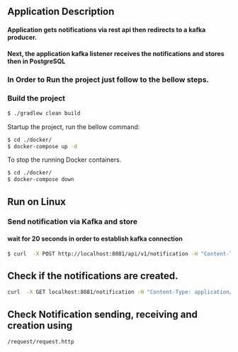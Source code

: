 ## Application Description
#### Application gets notifications via rest api then redirects to a kafka producer.
#### Next, the application kafka listener receives the notifications and stores then in PostgreSQL     

### In Order to Run the project just follow to the bellow steps.
### Build the project

```bash
$ ./gradlew clean build
```

Startup the project, run the bellow command:
```bash
$ cd ./docker/
$ docker-compose up -d
```

To stop the running Docker containers.
```bash
$ cd ./docker/
$ docker-compose down
```

## Run on Linux
### Send notification via Kafka and store
#### wait for 20 seconds in order to establish kafka connection
```bash
$ curl  -X POST http://localhost:8081/api/v1/notification -H "Content-Type: application/json" -d "{\"description\":\"I am notification\"}'"
```

## Check if the notifications are created.
```bash
curl  -X GET localhost:8081/notification -H "Content-Type: application/json"
```

## Check Notification sending, receiving and creation using 
    /request/request.http